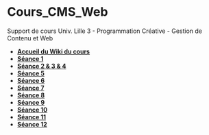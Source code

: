 # Cours_CMS_Web
Support de cours Univ. Lille 3 - Programmation Créative - Gestion de Contenu et Web

- **[Accueil du Wiki du cours](https://github.com/freddylimpens/Cours_CMS_Web/wiki)**
- **[Séance 1](https://github.com/freddylimpens/Cours_CMS_Web/wiki/S%C3%A9ance-1)**
- **[Séance 2 & 3 & 4](https://github.com/freddylimpens/Cours_CMS_Web/wiki/S%C3%A9ance-2-&-3-&-4)**
- **[Séance 5](https://github.com/freddylimpens/Cours_CMS_Web/wiki/S%C3%A9ance-5)**
- **[Séance 6](https://github.com/freddylimpens/Cours_CMS_Web/wiki/S%C3%A9ance-6)**
- **[Séance 7](https://github.com/freddylimpens/Cours_CMS_Web/wiki/S%C3%A9ance-7)**
- **[Séance 8](https://github.com/freddylimpens/Cours_CMS_Web/wiki/S%C3%A9ance-8)**
- **[Séance 9](https://github.com/freddylimpens/Cours_CMS_Web/wiki/S%C3%A9ance-9)**
- **[Séance 10](https://github.com/freddylimpens/Cours_CMS_Web/wiki/S%C3%A9ance-10)**
- **[Séance 11](https://github.com/freddylimpens/Cours_CMS_Web/wiki/S%C3%A9ance-11)**
- **[Séance 12](https://github.com/freddylimpens/Cours_CMS_Web/wiki/S%C3%A9ance-12)**
  
